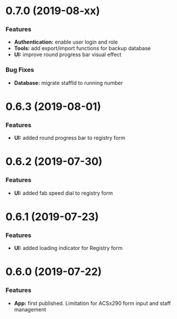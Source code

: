 # 0.7.0 (2019-08-xx)

### Features

- **Authentication:** enable user login and role
- **Tools:** add export/import functions for backup database
- **UI:** improve round progress bar visual effect

### Bug Fixes

- **Database:** migrate staffId to running number

# 0.6.3 (2019-08-01)

### Features

- **UI:** added round progress bar to registry form

# 0.6.2 (2019-07-30)

### Features

- **UI:** added fab speed dial to registry form

# 0.6.1 (2019-07-23)

### Features

- **UI:** added loading indicator for Registry form

# 0.6.0 (2019-07-22)

### Features

- **App:** first published. Limitation for ACSx290 form input and staff management
